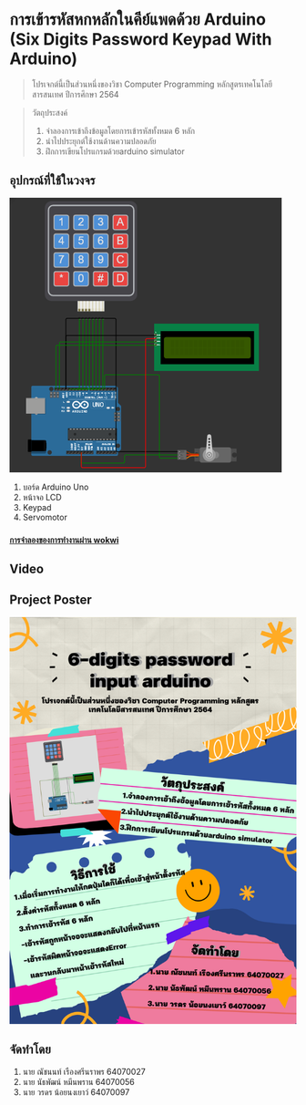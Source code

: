 # การเข้ารหัสหกหลักในคีย์แพดด้วย Arduino <br />(Six Digits Password Keypad With Arduino)
>โปรเจกต์นี้เป็นส่วนหนึ่งของวิชา Computer Programming หลักสูตรเทคโนโลยีสารสนเทศ ปีการศึกษา 2564

>วัตถุประสงค์
>1.   จำลองการเข้าถึงข้อมูลโดยการเข้ารหัสทั้งหมด 6 หลัก 
>2.   นำไปประยุกต์ใช้งานด้านความปลอดภัย
>3.   ฝึกการเขียนโปรแกรมด้วยarduino simulator 
## อุปกรณ์ที่ใช้ในวงจร

![circuits_boverview](overview.PNG)
1. บอร์ด Arduino Uno
2. หน้าจอ LCD
3. Keypad
4. Servomotor<br/>
###
[**การจำลองของการทำงานผ่าน wokwi**](https://wokwi.com/projects/331188136017134163)
## Video
## Project Poster
![poster](poster.png)
## จัดทำโดย
1.   นาย ณัชนนท์ เรืองศรีนราพร 64070027
2.   นาย นัธพัฒน์ หมีนพราน 64070056
3.   นาย วรดร น้อยนงเยาว์ 64070097 
